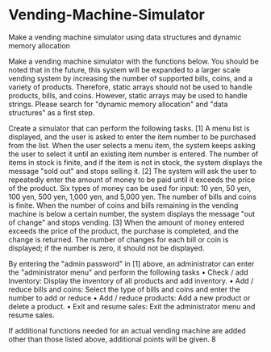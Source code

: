 # Vending-Machine-Simulator
Make a vending machine simulator using data structures and dynamic memory allocation

Make a vending machine simulator with the functions below.
You should be noted that in the future, this system will be expanded to a larger scale vending system by increasing the number of supported bills, coins, and a variety of products. Therefore, static arrays should not be used to handle products, bills, and coins. However, static arrays may be used to handle strings.
Please search for "dynamic memory allocation" and "data structures" as a first step.

Create a simulator that can perform the following tasks.
[1] A menu list is displayed, and the user is asked to enter the item number to be purchased from the list. When the user selects a menu item, the system keeps asking the user to select it until an existing item number is entered. The number of items in stock is finite, and if the item is not in stock, the system displays the message "sold out" and stops selling it.
[2] The system will ask the user to repeatedly enter the amount of money to be paid until it exceeds the price of the product. Six types of money can be used for input:
10 yen, 50 yen, 100 yen, 500 yen, 1,000 yen, and 5,000 yen.
The number of bills and coins is finite. When the number of coins and bills remaining in the vending machine is below a certain number, the system displays the message "out of change" and stops vending.
[3] When the amount of money entered exceeds the price of the product, the purchase is completed, and the change is returned. The number of changes for each bill or coin is displayed; if the number is zero, it should not be displayed.

By entering the "admin password" in [1] above, an administrator can enter the "administrator menu" and perform the following tasks
• Check / add Inventory: Display the inventory of all products and add inventory.
• Add / reduce bills and coins: Select the type of bills and coins and enter the number to add or reduce
• Add / reduce products: Add a new product or delete a product.
• Exit and resume sales: Exit the administrator menu and resume sales.

If additional functions needed for an actual vending machine are added other than those listed above, additional points will be given.
8
